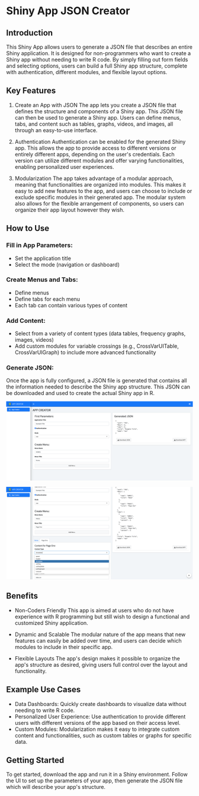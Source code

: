 # Shiny App JSON Creator

## Introduction

This Shiny App allows users to generate a JSON file that describes an entire Shiny application. It is designed for non-programmers who want to create a Shiny app without needing to write R code. By simply filling out form fields and selecting options, users can build a full Shiny app structure, complete with authentication, different modules, and flexible layout options.

## Key Features

1.  Create an App with JSON The app lets you create a JSON file that defines the structure and components of a Shiny app. This JSON file can then be used to generate a Shiny app. Users can define menus, tabs, and content such as tables, graphs, videos, and images, all through an easy-to-use interface.

2.  Authentication Authentication can be enabled for the generated Shiny app. This allows the app to provide access to different versions or entirely different apps, depending on the user's credentials. Each version can utilize different modules and offer varying functionalities, enabling personalized user experiences.

3.  Modularization The app takes advantage of a modular approach, meaning that functionalities are organized into modules. This makes it easy to add new features to the app, and users can choose to include or exclude specific modules in their generated app. The modular system also allows for the flexible arrangement of components, so users can organize their app layout however they wish.

## How to Use

### Fill in App Parameters:

-   Set the application title
-   Select the mode (navigation or dashboard)

### Create Menus and Tabs:

-   Define menus
-   Define tabs for each menu
-   Each tab can contain various types of content

### Add Content:

-   Select from a variety of content types (data tables, frequency graphs, images, videos)
-   Add custom modules for variable crossings (e.g., CrossVarUITable, CrossVarUIGraph) to include more advanced functionality

### Generate JSON:

Once the app is fully configured, a JSON file is generated that contains all the information needed to describe the Shiny app structure. This JSON can be downloaded and used to create the actual Shiny app in R.


![screenshot_1](SCREEN/appjsoncreator_screen1.png)

![screenshot_1](SCREEN/appjsoncreator_screen2.png)


## Benefits

-   Non-Coders Friendly This app is aimed at users who do not have experience with R programming but still wish to design a functional and customized Shiny application.

-   Dynamic and Scalable The modular nature of the app means that new features can easily be added over time, and users can decide which modules to include in their specific app.

-   Flexible Layouts The app's design makes it possible to organize the app's structure as desired, giving users full control over the layout and functionality.

## Example Use Cases

-   Data Dashboards: Quickly create dashboards to visualize data without needing to write R code.
-   Personalized User Experience: Use authentication to provide different users with different versions of the app based on their access level.
-   Custom Modules: Modularization makes it easy to integrate custom content and functionalities, such as custom tables or graphs for specific data.

## Getting Started

To get started, download the app and run it in a Shiny environment. Follow the UI to set up the parameters of your app, then generate the JSON file which will describe your app's structure.
